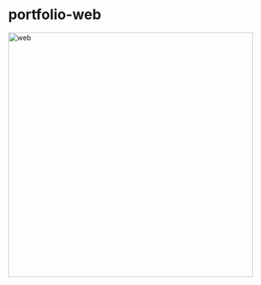 ﻿# portfolio-web
<img width="493" alt="web" src="https://user-images.githubusercontent.com/103228182/198865972-f656cae8-288f-4514-a347-ac14c9147d00.png">
